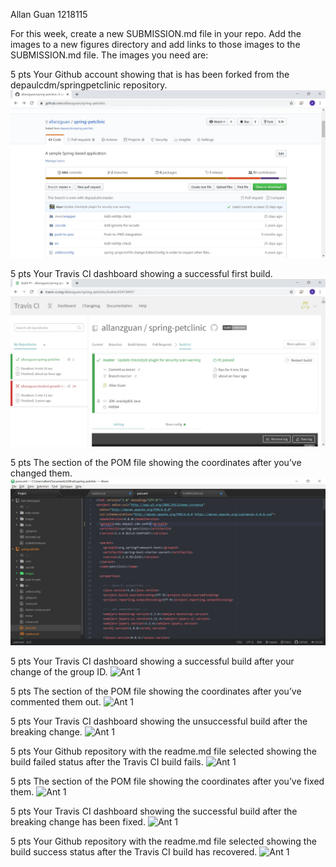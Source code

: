 Allan Guan
1218115

For this week, create a new SUBMISSION.md file in your repo. Add the images to a new figures
directory and add links to those images to the SUBMISSION.md file. The images you need are:

5 pts Your Github account showing that is has been forked from the depaulcdm/springpetclinic repository.
![1](images/show-forked.jpg)

5 pts Your Travis CI dashboard showing a successful first build.
![Ant 1](images/first-build.jpg)

5 pts The section of the POM file showing the coordinates after you’ve changed them.
![Ant 1](images/change-coord.jpg)

5 pts Your Travis CI dashboard showing a successful build after your change of the group
ID.
![Ant 1](images/ant-dir.jpg)

5 pts The section of the POM file showing the coordinates after you’ve commented them
out.
![Ant 1](images/ant-dir.jpg)

5 pts Your Travis CI dashboard showing the unsuccessful build after the breaking change.
![Ant 1](images/ant-dir.jpg)

5 pts Your Github repository with the readme.md file selected showing the build failed
status after the Travis CI build fails.
![Ant 1](images/ant-dir.jpg)

5 pts The section of the POM file showing the coordinates after you’ve fixed them.
![Ant 1](images/ant-dir.jpg)

5 pts Your Travis CI dashboard showing the successful build after the breaking change has
been fixed.
![Ant 1](images/ant-dir.jpg)

5 pts Your Github repository with the readme.md file selected showing the build success
status after the Travis CI build has recovered.
![Ant 1](images/ant-dir.jpg)
